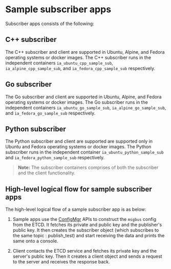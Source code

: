 # Sample subscriber apps

Subscriber apps consists of the following:

## C++ subscriber

The C++ subscriber and client are supported in Ubuntu, Alpine, and Fedora operating systems or docker images. The C++ subscriber runs in the independent containers `ia_ubuntu_cpp_sample_sub`, `ia_alpine_cpp_sample_sub`, and `ia_fedora_cpp_sample_sub` respectively.

## Go subscriber

The Go subscriber and client are supported in Ubuntu, Alpine, and Fedora operating systems or docker images.  The Go subscriber runs in the independent containers `ia_ubuntu_go_sample_sub`, `ia_alpine_go_sample_sub`, and `ia_fedora_go_sample_sub` respectively.

## Python subscriber

The Python subscriber and client are supported are supported only in Ubuntu and Fedora operating systems or docker images. The Python subscriber runs in the independent container `ia_ubuntu_python_sample_sub` and `ia_fedora_python_sample_sub` respectively.

> **Note:** The subscriber containers comprises of both the subscriber and the client functionality.

## High-level logical flow for sample subscriber apps

The high-level logical flow of a sample subscriber app is as below:

1. Sample apps use the [ConfigMgr](https://github.com/open-edge-insights/eii-core/blob/master/common/libs/ConfigMgr/src/cfgmgr.c) APIs to construct the `msgbus` config from the ETCD. It fetches its private and public key and the publisher's public key. It then creates the subscriber object (which subscribes to the same topic : publish_test) and start receiving the data and prints the same onto a console.

2. Client contacts the ETCD service and fetches its private key and the server's public key. Then it creates a client object and sends a request to the server and receives the response back.
